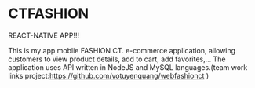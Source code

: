 # CTFASHION
REACT-NATIVE APP!!!

This is my app moblie FASHION CT.
e-commerce application, allowing customers to view product details, add to cart, add favorites,...
The application uses API written in NodeJS and MySQL languages.(team work links project:https://github.com/votuyenquang/webfashionct )
